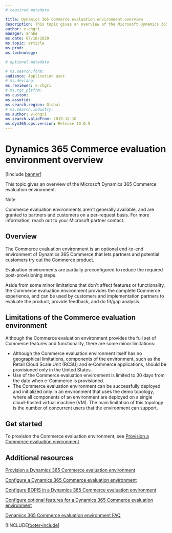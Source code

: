 ```yaml
---
# required metadata

title: Dynamics 365 Commerce evaluation environment overview
description: This topic gives an overview of the Microsoft Dynamics 365 Commerce evaluation environment.
author: v-chgri
manager: annbe
ms.date: 07/16/2020
ms.topic: article
ms.prod: 
ms.technology: 

# optional metadata

# ms.search.form: 
audience: Application user
# ms.devlang: 
ms.reviewer: v-chgri
# ms.tgt_pltfrm: 
ms.custom: 
ms.assetid: 
ms.search.region: Global
# ms.search.industry: 
ms.author: v-chgri
ms.search.validFrom: 2019-12-10
ms.dyn365.ops.version: Release 10.0.5
---
```


# Dynamics 365 Commerce evaluation environment overview

[!include [banner](includes/banner.md)]

This topic gives an overview of the Microsoft Dynamics 365 Commerce evaluation environment.

> [!NOTE]
> Commerce evaluation environments aren't generally available, and are granted to partners and customers on a per-request basis. For more information, reach out to your Microsoft partner contact.

## Overview

The Commerce evaluation environment is an optional end-to-end environment of Dynamics 365 Commerce that lets partners and potential customers try out the Commerce product.

Evaluation environments are partially preconfigured to reduce the required post-provisioning steps.

Aside from some minor limitations that don't affect features or functionality, the Commerce evaluation environment provides the complete Commerce experience, and can be used by customers and implementation partners to evaluate the product, provide feedback, and do fit/gap analysis.

## Limitations of the Commerce evaluation environment

Although the Commerce evaluation environment provides the full set of Commerce features and functionality, there are some minor limitations:

- Although the Commerce evaluation environment itself has no geographical limitations, components of the environment, such as the Retail Cloud Scale Unit (RCSU) and e-Commerce applications, should be provisioned only in the United States.
- Use of the Commerce evaluation environment is limited to 30 days from the date when e-Commerce is provisioned.
- The Commerce evaluation environment can be successfully deployed and initialized only in an environment that uses the demo topology, where all components of an environment are deployed on a single cloud-hosted virtual machine (VM). The main limitation of this topology is the number of concurrent users that the environment can support.

## Get started

To provision the Commerce evaluation environment, see [Provision a Commerce evaluation environment](provisioning-guide.md).

## Additional resources

[Provision a Dynamics 365 Commerce evaluation environment](provisioning-guide.md)

[Configure a Dynamics 365 Commerce evaluation environment](cpe-post-provisioning.md)

[Configure BOPIS in a Dynamics 365 Commerce evaluation environment](cpe-bopis.md)

[Configure optional features for a Dynamics 365 Commerce evaluation environment](cpe-optional-features.md)

[Dynamics 365 Commerce evaluation environment FAQ](cpe-faq.md)


[!INCLUDE[footer-include](../includes/footer-banner.md)]